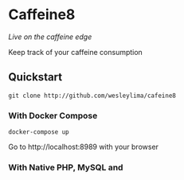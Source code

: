 # Caffeine8

 _Live on the caffeine edge_

Keep track of your caffeine consumption

 ## Quickstart

```
git clone http://github.com/wesleylima/cafeine8
```

### With Docker Compose

```
docker-compose up
```

Go to http://localhost:8989 with your browser

### With Native PHP, MySQL and
